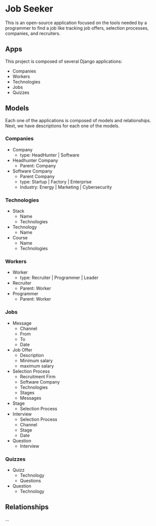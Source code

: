 # Job Seeker

This is an open-source application focused on the tools needed by a programmer to find a job like tracking job offers, selection processes, companies, and recruiters.

## Apps

This project is composed of several Django applications:

* Companies
* Workers
* Technologies
* Jobs
* Quizzes

## Models

Each one of the applications is composed of models and relationships. Next, we have descriptions for each one of the models.

### Companies

* Company
    * type: HeadHunter | Software
* Headhunter Company
    * Parent: Company
* Software Company
    * Parent Company
    * type: Startup | Factory | Enterprise
    * Industry: Energy | Marketing | Cybersecurity

### Technologies

* Stack
    * Name
    * Technologies
* Technology
    * Name
* Course
    * Name
    * Technologies

### Workers

* Worker
    * type: Recruiter | Programmer | Leader
* Recruiter
    * Parent: Worker
* Programmer
    * Parent: Worker

### Jobs

* Message
    * Channel
    * From
    * To
    * Date
* Job Offer
    * Description
    * Minimum salary
    * maximum salary
* Selection Process
    * Recruitment Firm
    * Software Company
    * Technologies
    * Stages
    * Messages
* Stage
    * Selection Process
* Interview
    * Selection Process
    * Channel
    * Stage
    * Date
* Question
    * Interview

### Quizzes

* Quizz
    * Technology
    * Questions
* Question
    * Technology

## Relationships

...